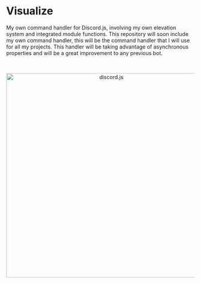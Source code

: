 # Visualize
My own command handler for Discord.js, involving my own elevation system and integrated module functions.
This repository will soon include my own command handler, this will be the command handler that I will use for all my projects.
This handler will be taking advantage of asynchronous properties and will be a great improvement to any previous bot.

<div align="center">
  <br/>
  <p>
    <img src="https://discord.js.org/static/logo.svg" width="546" alt="discord.js" />
  </p>
  <br/>
</div>
